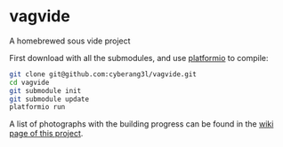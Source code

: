 # vagvide
A homebrewed sous vide project

First download with all the submodules, and use [platformio](http://platformio.org/) to compile:

```bash
git clone git@github.com:cyberang3l/vagvide.git
cd vagvide
git submodule init
git submodule update
platformio run
```

A list of photographs with the building progress can be found in the [wiki page of this project](https://github.com/cyberang3l/vagvide/wiki).
